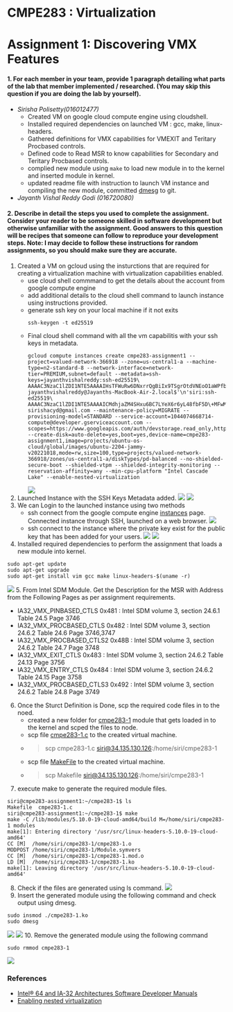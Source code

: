 # CMPE283 : Virtualization 
# Assignment 1: Discovering VMX Features

#### 1. For each member in your team, provide 1 paragraph detailing what parts of the lab that member  implemented / researched. (You may skip this question if you are doing the lab by yourself).
- *Sirisha Polisetty(016012477)*
  - Created VM on google cloud compute engine using cloudshell.
  - Installed required dependencies on launched VM : gcc, make, linux-headers.
  - Gathered definitions for VMX capabilities for VMEXIT and Teritary Procbased controls.
  - Defined code to Read MSR to know capabilities for Secondary and Teritary Procbased controls.
  - complied new module using `make` to load new module in to the kernel and inserted module in kernel.
  - updated readme file with instruction to launch VM instance and compiling the new module, committed [dmesg](cmpe283-1/dmesg.out) to git.
- *Jayanth Vishal Reddy Godi (016720080)*

#### 2. Describe in detail the steps you used to complete the assignment. Consider your reader to be someone  skilled in software development but otherwise unfamiliar with the assignment. Good answers to this  question will be recipes that someone can follow to reproduce your development steps. Note: I may decide to follow these instructions for random assignments, so you should make sure  they are accurate.

1. Created a VM on gcloud using the insturctions that are required for creating a virtualization machine with virtualization capabilities enabled.
    - use cloud shell commmand to get the details about the account from google compute engine
    - add additional details to the cloud shell command to launch instance using instructions provided.
    - generate ssh key on your local machine if it not exits
      ```
      ssh-keygen -t ed25519
      ```
    - Final cloud shell command with all the vm capabilitis with your ssh keys in metadata.
        ```
        gcloud compute instances create cmpe283-assignment1 --project=valued-network-366918 --zone=us-central1-a --machine-type=n2-standard-8 --network-interface=network-tier=PREMIUM,subnet=default --metadata=ssh-keys=jayanthvishalreddy:ssh-ed25519\ AAAAC3NzaC1lZDI1NTE5AAAAIHsTFWuRw6DNxrrQgBiIx9TSgrOtdVNEoO1aWPfbHnfs\ jayanthvishalreddy@Jayanths-MacBook-Air-2.local$'\n'siri:ssh-ed25519\ AAAAC3NzaC1lZDI1NTE5AAAAICMdhjaZM4SHxu6BC7LYeX6r6yL48fbF5D\+MFwMU4w5j\ sirishacyd@gmail.com --maintenance-policy=MIGRATE --provisioning-model=STANDARD --service-account=1044074668714-compute@developer.gserviceaccount.com --scopes=https://www.googleapis.com/auth/devstorage.read_only,https://www.googleapis.com/auth/logging.write,https://www.googleapis.com/auth/monitoring.write,https://www.googleapis.com/auth/servicecontrol,https://www.googleapis.com/auth/service.management.readonly,https://www.googleapis.com/auth/trace.append --create-disk=auto-delete=yes,boot=yes,device-name=cmpe283-assignment1,image=projects/ubuntu-os-cloud/global/images/ubuntu-2204-jammy-v20221018,mode=rw,size=100,type=projects/valued-network-366918/zones/us-central1-a/diskTypes/pd-balanced --no-shielded-secure-boot --shielded-vtpm --shielded-integrity-monitoring --reservation-affinity=any --min-cpu-platform "Intel Cascade Lake" --enable-nested-virtualization
        ```
        ![](screenshots/1.instance_launch.png)
2. Launched Instance with the SSH Keys Metadata added.
![](screenshots/2.instance_connect.png)
![](screenshots/5/../5.ssh_keys.png)
3. We can Login to the launched instance using two methods
    - ssh connect from the google compute engine [instances](https://console.cloud.google.com/compute/instances?authuser=1&project=valued-network-366918) page. Connected instance through SSH, launched on a web browser.
    ![](screenshots/3.connected_instance.png)
    - ssh connect to the instance where the private key exist for the public key that has been added for your users.
    ![](screenshots/2.instance_connect_local_siri.png)
    ![](screenshots/2.instance_connect_local_jayanth.jpeg)
4. Installed required dependencies to perform the assignment that loads a new module into kernel.
```
sudo apt-get update
sudo apt-get upgrade
sudo apt-get install vim gcc make linux-headers-$(uname -r)
```
![](screenshots/4.install_dependencies.png)
5. From Intel SDM Module. Get the Description for the MSR with Address from the Following Pages as per assignment requirements.
  -  IA32_VMX_PINBASED_CTLS 0x481 : Intel SDM volume 3, section 24.6.1 Table 24.5 Page 3746
  -  IA32_VMX_PROCBASED_CTLS 0x482 : Intel SDM volume 3, section 24.6.2 Table 24.6 Page 3746,3747
  -  IA32_VMX_PROCBASED_CTLS2 0x48B : Intel SDM volume 3, section 24.6.2 Table 24.7 Page 3748
  -  IA32_VMX_EXIT_CTLS 0x483 : Intel SDM volume 3, section 24.6.2 Table 24.13 Page 3756
  -  IA32_VMX_ENTRY_CTLS 0x484 : Intel SDM volume 3, section 24.6.2 Table 24.15 Page 3758
  -  IA32_VMX_PROCBASED_CTLS3 0x492 : Intel SDM volume 3, section 24.6.2 Table 24.8 Page 3749
6. Once the Sturct Definition is Done, scp the required code files in to the noed.
   - created a new folder for [cmpe283-1](cmpe283-1) module that gets loaded in to the kernel and scped the files to node.
   - scp file [cmpe283-1.c](cmpe283-1/cmpe283-1.c) to the created virtual machine.
   - > scp cmpe283-1.c   siri@34.135.130.126:/home/siri/cmpe283-1
   - scp file [MakeFile](cmpe283-1/Makefile) to the created virtual machine.
   - > scp Makefile   siri@34.135.130.126:/home/siri/cmpe283-1
7. execute make to generate the required module files.
```
siri@cmpe283-assignment1:~/cmpe283-1$ ls
Makefile  cmpe283-1.c
siri@cmpe283-assignment1:~/cmpe283-1$ make
make -C /lib/modules/5.10.0-19-cloud-amd64/build M=/home/siri/cmpe283-1 modules
make[1]: Entering directory '/usr/src/linux-headers-5.10.0-19-cloud-amd64'
CC [M]  /home/siri/cmpe283-1/cmpe283-1.o
MODPOST /home/siri/cmpe283-1/Module.symvers
CC [M]  /home/siri/cmpe283-1/cmpe283-1.mod.o
LD [M]  /home/siri/cmpe283-1/cmpe283-1.ko
make[1]: Leaving directory '/usr/src/linux-headers-5.10.0-19-cloud-amd64'
```
8. Check if the files are generated using ls command.
![](screenshots/6.make_module.png)
9. Insert the generated module using the following command and check output using dmesg.
```
sudo insmod ./cmpe283-1.ko
sudo dmesg
```
![](screenshots/7.dmesg_page1.png)
![](screenshots/7.dmesg_page2.png)
10. Remove the generated module using the following command
```
sudo rmmod cmpe283-1
```
![](screenshots/9.remove_module.png)
### References
- [Intel® 64 and IA-32 Architectures Software Developer Manuals](https://cdrdv2.intel.com/v1/dl/getContent/671200)
- [Enabling nested virtualization](https://cloud.google.com/compute/docs/instances/nested-virtualization/enabling#gcloud)